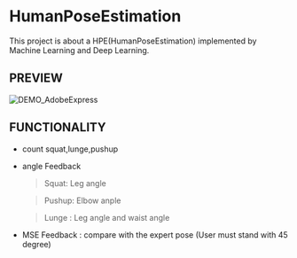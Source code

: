 # HumanPoseEstimation
This project is about a HPE(HumanPoseEstimation) implemented by Machine Learning and Deep Learning.

## PREVIEW
![DEMO_AdobeExpress](https://user-images.githubusercontent.com/43237393/185286388-212dc244-152f-4639-927f-b0dfa7b64010.gif)

## FUNCTIONALITY

- count squat,lunge,pushup
- angle Feedback

  > Squat: Leg angle
  
  > Pushup: Elbow anple
  
  > Lunge : Leg angle and waist angle

- MSE Feedback : compare with the expert pose (User must stand with 45 degree)
